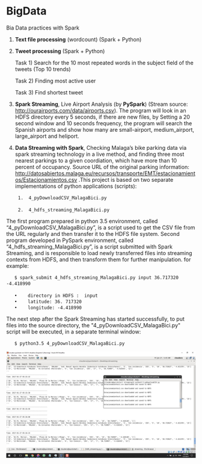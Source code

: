 # BigData
Bia Data practices with Spark
1) __Text file processing__ (wordcount) (Spark + Python)
2) __Tweet processing__ (Spark + Python)

    Task 1) Search for the 10 most repeated words in the subject field of the tweets (Top 10 trends)
    
    Task 2) Finding most active user
    
    Task 3) Find shortest tweet 

3) __Spark Streaming__, Live Airport Analysis (by __PySpark__) (Stream source: http://ourairports.com/data/airports.csv). The program will look in an HDFS directory every 5 seconds, if there are new files, by Setting a 20 second window and 10 seconds frequency, the program will search the Spanish airports and show how many are small-airport, medium_airport, large_airport and heliport.

4) __Data Streaming with Spark__, Checking Malaga’s bike parking data via spark streaming technology in a live method, and finding three most nearest parkings to a given coordiation, which have more than 10 percent of occupancy. Source URL of the original parking information: http://datosabiertos.malaga.eu/recursos/transporte/EMT/estacionamientos/Estacionamientos.csv .This project is based on two separate implementations of python applications (scripts):

        1.	4_pyDownloadCSV_MalagaBici.py 
        
        2.	4_hdfs_streaming_MalagaBici.py 
        
The first program prepared in python 3.5 environment, called “4_pyDownloadCSV_MalagaBici.py”, is a script used to get the CSV file from the URL regularly and then transfer it to the HDFS file system. Second program developed in PySpark environment, called “4_hdfs_streaming_MalagaBici.py”, is a script submitted with Spark Streaming, and is responsible to load newly transferred files into streaming contexts from HDFS, and then transform them for further manipulation. for example:

       $ spark_submit 4_hdfs_streaming_MalagaBici.py input 36.717320 -4.418990 
       
       •	directory in HDFS :  input       
       •	latitude: 36. 717320
       •	longitude: -4.418990

The next step after the Spark Streaming has started successfully, to put files into the source directory, the "4_pyDownloadCSV_MalagaBici.py" script will be executed, in a separate terminal window:  

       $ python3.5 4_pyDownloadCSV_MalagaBici.py     

![Screenshot](/4_hdfs_streaming_MalagaBici.jpg?raw=true "Optional Title")

